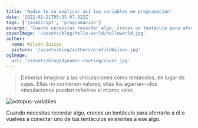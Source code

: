 ```yaml
---
title: 'Nadie te va explicar así las variables en programación'
date: '2022-02-21T05:35:07.322Z'
tags: ['javascript', 'programación']
excerpt: "Cuando necesitas recordar algo, creces un tentáculo para aferrarte a él o vuelves a conectar uno de tus tentáculos existentes a ese algo."
coverImage: '/assets/blog/hello-world/helloworld.jpg'
author:
  name: Wilson Quispe
  picture: '/assets/blog/authors/profileWilson.jpg'
ogImage:
  url: '/assets/blog/dynamic-routing/cover.jpg'
---
```

>Deberías imaginar a las vinculaciones como tentáculos, en lugar de cajas. Ellas no contienen valores; ellas los agarran—dos vinculaciones pueden referirse al mismo valor.

![octopus-variables](/assets/blog/variables/octopus-variables.jpg)

Cuando necesitas recordar algo, creces un tentáculo para aferrarte a él o vuelves a conectar uno de tus tentáculos existentes a ese algo.

